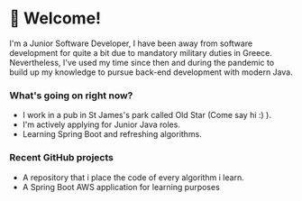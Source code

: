 
# 👋 Welcome!

I'm a Junior Software Developer, I have been away from software development for quite a bit due to mandatory military duties in Greece. Nevertheless, I've used my time since then and during the pandemic to build up my knowledge to pursue back-end development with modern Java.

### What's going on right now?
- I work in a pub in St James's park called Old Star (Come say hi :) ).
- I'm actively applying for Junior Java roles.
- Learning Spring Boot and refreshing algorithms.

### Recent GitHub projects
- A repository that i place the code of every algorithm i learn.
- A Spring Boot AWS application for learning purposes
